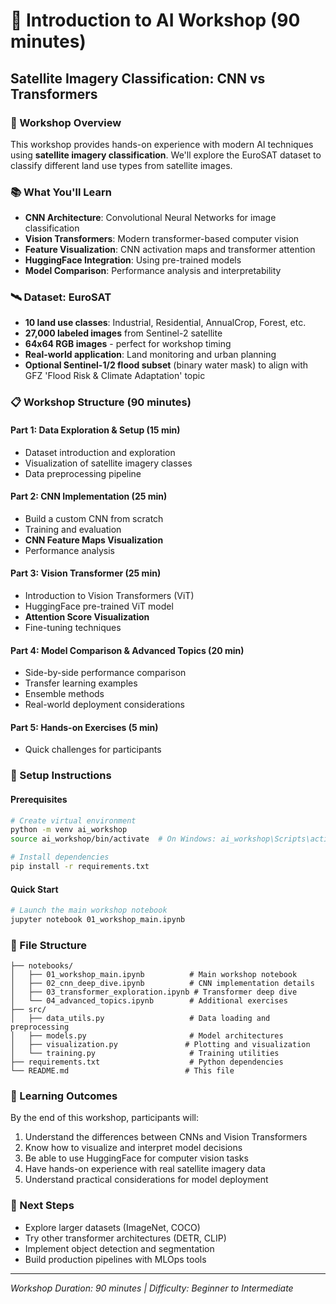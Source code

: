 # 🚀 Introduction to AI Workshop (90 minutes)
## Satellite Imagery Classification: CNN vs Transformers

### 🎯 Workshop Overview
This workshop provides hands-on experience with modern AI techniques using **satellite imagery classification**. We'll explore the EuroSAT dataset to classify different land use types from satellite images.

### 📚 What You'll Learn
- **CNN Architecture**: Convolutional Neural Networks for image classification
- **Vision Transformers**: Modern transformer-based computer vision
- **Feature Visualization**: CNN activation maps and transformer attention
- **HuggingFace Integration**: Using pre-trained models
- **Model Comparison**: Performance analysis and interpretability

### 🛰️ Dataset: EuroSAT
- **10 land use classes**: Industrial, Residential, AnnualCrop, Forest, etc.
- **27,000 labeled images** from Sentinel-2 satellite
- **64x64 RGB images** - perfect for workshop timing
- **Real-world application**: Land monitoring and urban planning
- **Optional Sentinel-1/2 flood subset** (binary water mask) to align with GFZ 'Flood Risk & Climate Adaptation' topic

### 📋 Workshop Structure (90 minutes)

#### Part 1: Data Exploration & Setup (15 min)
- Dataset introduction and exploration
- Visualization of satellite imagery classes
- Data preprocessing pipeline

#### Part 2: CNN Implementation (25 min)
- Build a custom CNN from scratch
- Training and evaluation
- **CNN Feature Maps Visualization**
- Performance analysis

#### Part 3: Vision Transformer (25 min)
- Introduction to Vision Transformers (ViT)
- HuggingFace pre-trained ViT model
- **Attention Score Visualization**
- Fine-tuning techniques

#### Part 4: Model Comparison & Advanced Topics (20 min)
- Side-by-side performance comparison
- Transfer learning examples
- Ensemble methods
- Real-world deployment considerations

#### Part 5: Hands-on Exercises (5 min)
- Quick challenges for participants

### 🔧 Setup Instructions

#### Prerequisites
```bash
# Create virtual environment
python -m venv ai_workshop
source ai_workshop/bin/activate  # On Windows: ai_workshop\Scripts\activate

# Install dependencies
pip install -r requirements.txt
```

#### Quick Start
```bash
# Launch the main workshop notebook
jupyter notebook 01_workshop_main.ipynb
```

### 📁 File Structure
```
├── notebooks/
│   ├── 01_workshop_main.ipynb          # Main workshop notebook
│   ├── 02_cnn_deep_dive.ipynb          # CNN implementation details
│   ├── 03_transformer_exploration.ipynb # Transformer deep dive
│   └── 04_advanced_topics.ipynb        # Additional exercises
├── src/
│   ├── data_utils.py                   # Data loading and preprocessing
│   ├── models.py                       # Model architectures
│   ├── visualization.py               # Plotting and visualization
│   └── training.py                     # Training utilities
├── requirements.txt                    # Python dependencies
└── README.md                          # This file
```

### 🎯 Learning Outcomes
By the end of this workshop, participants will:
1. Understand the differences between CNNs and Vision Transformers
2. Know how to visualize and interpret model decisions
3. Be able to use HuggingFace for computer vision tasks
4. Have hands-on experience with real satellite imagery data
5. Understand practical considerations for model deployment

### 🚀 Next Steps
- Explore larger datasets (ImageNet, COCO)
- Try other transformer architectures (DETR, CLIP)
- Implement object detection and segmentation
- Build production pipelines with MLOps tools

---
*Workshop Duration: 90 minutes | Difficulty: Beginner to Intermediate* 
